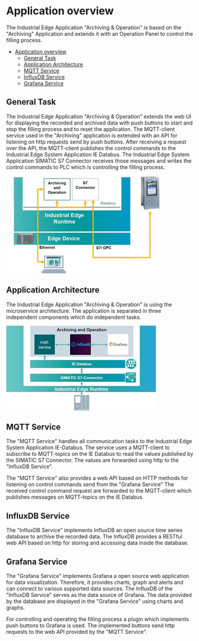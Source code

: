 # Application overview

The Industrial Edge Application "Archiving & Operation" is based on the "Archiving" Application and extends it with an Operation Panel to control the filling process.

- [Application overview](#application-overview)
  - [General Task](#general-task)
  - [Application Architecture](#application-architecture)
  - [MQTT Service](#mqtt-service)
  - [InfluxDB Service](#influxdb-service)
  - [Grafana Service](#grafana-service)

## General Task

The Industrial Edge Application "Archiving & Operation" extends the web UI for displaying the recorded and archived data with push buttons to start and stop the filling process and to reset the application. The MQTT-client service used in the "Archiving" application is extended with an API for listening on http requests send by push buttons. After receiving a request over the API, the MQTT-client publishes the control commands to the Industrial Edge System Application IE Databus. The Industrial Edge System Application SIMATIC S7 Connector receives those messages and writes the control commands to PLC which is controlling the filling process.

![overview](graphics/overview.jpg)

## Application Architecture

The Industrial Edge Application "Archiving & Operation" is using the microservice architecture. The application is separated in three independent components which do independent tasks.

![architecture](graphics/architecture.jpg)

## MQTT Service

The "MQTT Service" handles all communication tasks to the Industrial Edge System Application IE-Databus. The service uses a MQTT-client to subscribe to MQTT-topics on the IE Databus to read the values published by the SIMATIC S7 Connector. The values are forwarded using http to the "InfluxDB Service".

The "MQTT Service" also provides a web API based on HTTP methods for listening on control commands send from the "Grafana Service" The received control command request are forwarded to the MQTT-client which publishes messages on MQTT-topics on the IE Databus.

## InfluxDB Service

The "InfluxDB Service" implements InfluxDB an open source time series database to archive the recorded data. The InfluxDB provides a RESTful web API based on http for storing and accessing data inside the database.

## Grafana Service

The "Grafana Service" implements Grafana a open source web application for data visualization. Therefore, it provides charts, graph and alerts and can connect to various supported data sources. The InfluxDB of the "InfluxDB Service" serves as the data source of Grafana. The data provided by the database are displayed in the "Grafana Service" using charts and graphs.

For controlling and operating the filling process a plugin which implements push buttons to Grafana is used. The implemented buttons send http requests to the web API provided by the "MQTT Service".
